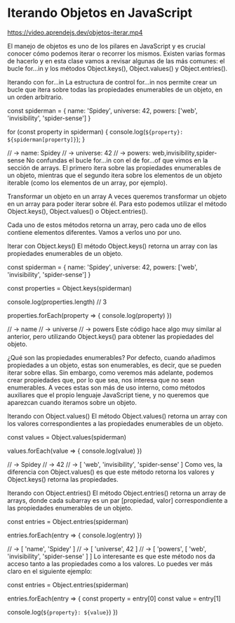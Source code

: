 # Iterando Objetos en JavaScript

https://video.aprendejs.dev/objetos-iterar.mp4

El manejo de objetos es uno de los pilares en JavaScript y es crucial conocer cómo podemos iterar o recorrer los mismos. Existen varias formas de hacerlo y en esta clase vamos a revisar algunas de las más comunes: el bucle for...in y los métodos Object.keys(), Object.values() y Object.entries().

Iterando con for...in
La estructura de control for...in nos permite crear un bucle que itera sobre todas las propiedades enumerables de un objeto, en un orden arbitrario.

const spiderman = {
  name: 'Spidey',
  universe: 42,
  powers: ['web', 'invisibility', 'spider-sense']
}

for (const property in spiderman) {
  console.log(`${property}: ${spiderman[property]}`);
}

// -> name: Spidey
// -> universe: 42
// -> powers: web,invisibility,spider-sense
No confundas el bucle for...in con el de for...of que vimos en la sección de arrays. El primero itera sobre las propiedades enumerables de un objeto, mientras que el segundo itera sobre los elementos de un objeto iterable (como los elementos de un array, por ejemplo).

Transformar un objeto en un array
A veces queremos transformar un objeto en un array para poder iterar sobre él. Para esto podemos utilizar el método Object.keys(), Object.values() o Object.entries().

Cada uno de estos métodos retorna un array, pero cada uno de ellos contiene elementos diferentes. Vamos a verlos uno por uno.

Iterar con Object.keys()
El método Object.keys() retorna un array con las propiedades enumerables de un objeto.

const spiderman = {
  name: 'Spidey',
  universe: 42,
  powers: ['web', 'invisibility', 'spider-sense']
}

const properties = Object.keys(spiderman)

console.log(properties.length) // 3

properties.forEach(property => {
  console.log(property)
})

// -> name
// -> universe
// -> powers
Este código hace algo muy similar al anterior, pero utilizando Object.keys() para obtener las propiedades del objeto.

¿Qué son las propiedades enumerables? Por defecto, cuando añadimos propiedades a un objeto, estas son enumerables, es decir, que se pueden iterar sobre ellas. Sin embargo, como veremos más adelante, podemos crear propiedades que, por lo que sea, nos interesa que no sean enumerables. A veces estas son más de uso interno, como métodos auxiliares que el propio lenguaje JavaScript tiene, y no queremos que aparezcan cuando iteramos sobre un objeto.

Iterando con Object.values()
El método Object.values() retorna un array con los valores correspondientes a las propiedades enumerables de un objeto.

const values = Object.values(spiderman)

values.forEach(value => {
  console.log(value)
})

// -> Spidey
// -> 42
// -> [ 'web', 'invisibility', 'spider-sense' ]
Como ves, la diferencia con Object.values() es que este método retorna los valores y Object.keys() retorna las propiedades.

Iterando con Object.entries()
El método Object.entries() retorna un array de arrays, donde cada subarray es un par [propiedad, valor] correspondiente a las propiedades enumerables de un objeto.

const entries = Object.entries(spiderman)

entries.forEach(entry => {
  console.log(entry)
})

// -> [ 'name', 'Spidey' ]
// -> [ 'universe', 42 ]
// -> [ 'powers', [ 'web', 'invisibility', 'spider-sense' ] ]
Lo interesante es que este método nos da acceso tanto a las propiedades como a los valores. Lo puedes ver más claro en el siguiente ejemplo:

const entries = Object.entries(spiderman)

entries.forEach(entry => {
  const property = entry[0]
  const value = entry[1]

  console.log(`${property}: ${value}`)
})